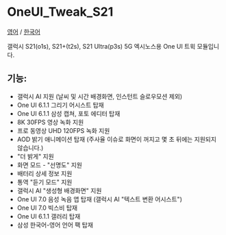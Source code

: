 # OneUI_Tweak_S21
[영어](https://github.com/amondtips2/OneUI_Tweak_S21/blob/oneui_6.1/README.md) / [한국어](https://github.com/amondtips2/OneUI_Tweak_S21/blob/oneui_6.1/README_ko.md)

갤럭시 S21(o1s), S21+(t2s), S21 Ultra(p3s) 5G 엑시노스용 One UI 트윅 모듈입니다.

## 기능:
- 갤럭시 AI 지원 (날씨 및 시간 배경화면, 인스턴트 슬로우모션 제외)
- One UI 6.1.1 그리기 어시스트 탑재
- One UI 6.1.1 삼성 캡쳐, 포토 에디터 탑재
- 8K 30FPS 영상 녹화 지원
- 프로 동영상 UHD 120FPS 녹화 지원
- AOD 밝기 애니메이션 탑재 (주사율 이슈로 화면이 꺼지고 몇 초 뒤에는 지원되지 않습니다.)
- "더 밝게" 지원
- 화면 모드 - "선명도" 지원
- 배터리 상세 정보 지원
- 통역 "듣기 모드" 지원
- 갤럭시 AI "생성형 배경화면" 지원
- One UI 7.0 음성 녹음 앱 탑재 (갤럭시 AI "텍스트 변환 어시스트")
- One UI 7.0 빅스비 탑재
- One UI 6.1.1 갤러리 탑재
- 삼성 한국어-영어 언어 팩 탑재